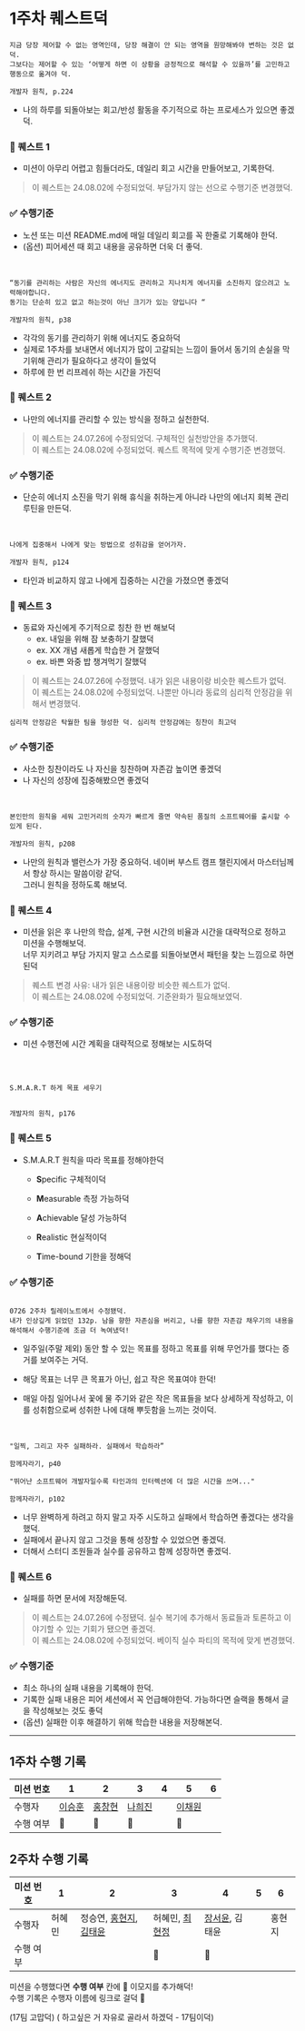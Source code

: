 # 1주차 퀘스트덕

```
지금 당장 제어할 수 없는 영역인데, 당장 해결이 안 되는 영역을 원망해봐야 변하는 것은 없덕.
그보다는 제어할 수 있는 ‘어떻게 하면 이 상황을 긍정적으로 해석할 수 있을까’를 고민하고 행동으로 옮겨야 덕.

개발자 원칙, p.224
```

- 나의 하루를 되돌아보는 회고/반성 활동을 주기적으로 하는 프로세스가 있으면 좋겠덕.

### 🐤 퀘스트 1

- 미션이 아무리 어렵고 힘들더라도, 데일리 회고 시간을 만들어보고, 기록한덕.

> 이 퀘스트는 24.08.02에 수정되었덕. 부담가지 않는 선으로 수행기준 변경했덕.  

### ✅ 수행기준

- 노션 또는 미션 README.md에 매일 데일리 회고를 꼭 한줄로 기록해야 한덕.
- (옵션) 피어세션 때 회고 내용을 공유하면 더욱 더 좋덕.



<br />

```
“동기를 관리하는 사람은 자신의 에너지도 관리하고 지나치게 에너지를 소진하지 않으려고 노력해야합니다.
동기는 단순히 있고 없고 하는것이 아닌 크기가 있는 양입니다 “

개발자의 원칙, p38
```

- 각각의 동기를 관리하기 위해 에너지도 중요하덕
- 실제로 1주차를 보내면서 에너지가 많이 고갈되는 느낌이 들어서 동기의 손실을 막기위해 관리가 필요하다고 생각이 들었덕
- 하루에 한 번 리프레쉬 하는 시간을 가진덕

### 🐤 퀘스트 2

- 나만의 에너지를 관리할 수 있는 방식을 정하고 실천한덕.

> 이 퀘스트는 24.07.26에 수정되었덕. 구체적인 실천방안을 추가했덕.  
> 이 퀘스트는 24.08.02에 수정되었덕. 퀘스트 목적에 맞게 수행기준 변경했덕.  

### ✅ 수행기준

- 단순히 에너지 소진을 막기 위해 휴식을 취하는게 아니라 나만의 에너지 회복 관리 루틴을 만든덕.

  <br />

```
나에게 집중해서 나에게 맞는 방법으로 성취감을 얻어가자.

개발자 원칙, p124

```

- 타인과 비교하지 않고 나에게 집중하는 시간을 가졌으면 좋겠덕

### 🐤 퀘스트 3

- 동료와 자신에게 주기적으로 칭찬 한 번 해보덕
  - ex. 내일을 위해 잠 보충하기 잘했덕
  - ex. XX 개념 새롭게 학습한 거 잘했덕
  - ex. 바쁜 와중 밥 챙겨먹기 잘했덕

> 이 퀘스트는 24.07.26에 수정했덕. 내가 읽은 내용이랑 비슷한 퀘스트가 없덕.  
> 이 퀘스트는 24.08.02에 수정되었덕. 나뿐만 아니라 동료의 심리적 안정감을 위해서 변경했덕.  

````
심리적 안정감은 탁월한 팀을 형성한 덕. 심리적 안정감에는 칭찬이 최고덕  
````

### ✅ 수행기준

- 사소한 칭찬이라도 나 자신을 칭찬하며 자존감 높이면 좋겠덕
- 나 자신의 성장에 집중해봤으면 좋겠덕

<br />

```
본인만의 원칙을 세워 고민거리의 숫자가 빠르게 줄면 약속된 품질의 소프트웨어를 출시할 수 있게 된다.

개발자의 원칙, p208
```

- 나만의 원칙과 밸런스가 가장 중요하덕. 네이버 부스트 캠프 챌린지에서 마스터님께서 항상 하시는 말씀이랑 같덕.<br>
  그러니 원칙을 정하도록 해보덕.

### 🐤 퀘스트 4

- 미션을 읽은 후 나만의 학습, 설계, 구현 시간의 비율과 시간을 대략적으로 정하고 미션을 수행해보덕.<br>너무 지키려고 부담 가지지 말고 스스로를 되돌아보면서 패턴을 찾는 느낌으로 하면 된덕  

> 퀘스트 변경 사유: 내가 읽은 내용이랑 비슷한 퀘스트가 없덕.  
> 이 퀘스트는 24.08.02에 수정되었덕. 기준완화가 필요해보였덕.  

### ✅ 수행기준

- 미션 수행전에 시간 계획을 대략적으로 정해보는 시도하덕  

<br />

```

S.M.A.R.T 하게 목표 세우기


개발자의 원칙, p176

```

### 🐤 퀘스트 5

- S.M.A.R.T 원칙을 따라 목표를 정해야한덕

  - **S**pecific 구체적이덕

  - **M**easurable 측정 가능하덕

  - **A**chievable 달성 가능하덕

  - **R**ealistic 현실적이덕

  - **T**ime-bound 기한을 정해덕

### ✅ 수행기준

```

0726 2주차 릴레이노트에서 수정됐덕.
내가 인상깊게 읽었던 132p. 남을 향한 자존심을 버리고, 나를 향한 자존감 채우기의 내용을 해석해서 수행기준에 조금 더 녹여냈덕!

```

- 일주일(주말 제외) 동안 할 수 있는 목표를 정하고 목표를 위해 무언가를 했다는 증거를 보여주는 거덕.

- 해당 목표는 너무 큰 목표가 아닌, 쉽고 작은 목표여야 한덕!

- 매일 아침 일어나서 꽃에 물 주기와 같은 작은 목표들을 보다 상세하게 작성하고, 이를 성취함으로써 성취한 나에 대해 뿌듯함을 느끼는 것이덕.

<br />

```
"일찍, 그리고 자주 실패하라. 실패에서 학습하라”

함께자라기, p40

"뛰어난 소프트웨어 개발자일수록 타인과의 인터렉션에 더 많은 시간을 쓰며..."

함께자라기, p102
```

- 너무 완벽하게 하려고 하지 말고 자주 시도하고 실패에서 학습하면 좋겠다는 생각을 했덕.
- 실패에서 끝나지 않고 그것을 통해 성장할 수 있었으면 좋겠덕.
- 더해서 스터디 조원들과 실수를 공유하고 함께 성장하면 좋겠덕.

### 🐤 퀘스트 6

- 실패를 하면 문서에 저장해둔덕.  

> 이 퀘스트는 24.07.26에 수정됐덕. 실수 복기에 추가해서 동료들과 토론하고 이야기할 수 있는 기회가 됐으면 좋겠덕.  
> 이 퀘스트는 24.08.02에 수정되었덕. 베이직 실수 파티의 목적에 맞게 변경했덕.  

### ✅ 수행기준

- 최소 하나의 실패 내용을 기록해야 한덕.  
- 기록한 실패 내용은 피어 세션에서 꼭 언급해야한덕. 가능하다면 슬랙을 통해서 글을 작성해보는 것도 좋덕  
- (옵션) 실패한 이후 해결하기 위해 학습한 내용을 저장해본덕.  

---

## 1주차 수행 기록

| 미션 번호 | 1                       | 2                       | 3                       | 4   | 5                       | 6   |
| --------- | ----------------------- | ----------------------- | ----------------------- | --- | ----------------------- | --- |
| 수행자    | [이승훈](./S053_1-1.md) | [홍창현](./J280_1-2.md) | [나희진](./J082_1-3.md) |     | [이채원](./J289_1-5.md) |     |
| 수행 여부 | 🐤                      | 🐤                      | 🐤                      |     | 🐤                      |     |

## 2주차 수행 기록

| 미션 번호 | 1   | 2   | 3   | 4   | 5   | 6   |
| --------- | --- | --- | --- | --- | --- | --- |
| 수행자    | 허혜민 | 정승연, [홍현지](./J281_2_2.md), [김태윤](./J072_2-2.md) | 허혜민, [최현정](./K052_2-3.md) | [장서윤](./J213_2-4.md), 김태윤 |     | 홍현지 |
| 수행 여부 |     |     | 🐤    | 🐤   |     |     |

미션을 수행했다면 **수행 여부** 칸에 🐤 이모지를 추가해덕!  
수행 기록은 수행자 이름에 링크로 걸덕 🔗

(17팀 고맙덕)  ( 하고싶은 거 자유로 골라서 하겠덕 - 17팀이덕)
